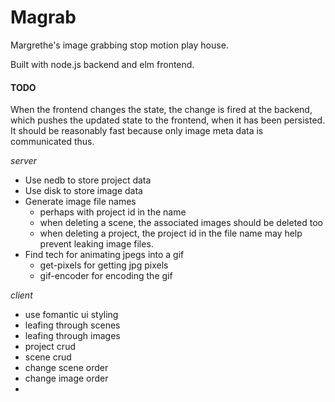 # Magrab

Margrethe's image grabbing stop motion play house.

Built with node.js backend and elm frontend.

#### TODO

When the frontend changes the state, the change is fired at the backend, which pushes the updated state to the frontend, when it has been persisted. It should be reasonably fast because only image meta data is communicated thus.

*server*
- Use nedb to store project data
- Use disk to store image data
- Generate image file names
  - perhaps with project id in the name
  - when deleting a scene, the associated images should be deleted too
  - when deleting a project, the project id in the file name may help prevent leaking image files.
- Find tech for animating jpegs into a gif
  - get-pixels for getting jpg pixels
  - gif-encoder for encoding the gif

*client*
- use fomantic ui styling
- leafing through scenes
- leafing through images
- project crud
- scene crud
- change scene order
- change image order
- 

